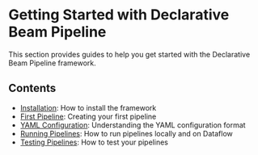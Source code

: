 # Getting Started with Declarative Beam Pipeline

This section provides guides to help you get started with the Declarative Beam Pipeline framework.

## Contents

- [Installation](installation.md): How to install the framework
- [First Pipeline](first_pipeline.md): Creating your first pipeline
- [YAML Configuration](yaml_configuration.md): Understanding the YAML configuration format
- [Running Pipelines](running_pipelines.md): How to run pipelines locally and on Dataflow
- [Testing Pipelines](testing_pipelines.md): How to test your pipelines
